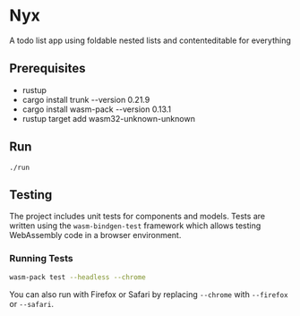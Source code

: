 # Nyx

A todo list app using foldable nested lists and contenteditable for everything

## Prerequisites

* rustup
* cargo install trunk --version 0.21.9
* cargo install wasm-pack --version 0.13.1
* rustup target add wasm32-unknown-unknown

## Run

```
./run
```

## Testing

The project includes unit tests for components and models. Tests are written using the `wasm-bindgen-test` framework which allows testing WebAssembly code in a browser environment.

### Running Tests

```bash
wasm-pack test --headless --chrome
```

You can also run with Firefox or Safari by replacing `--chrome` with `--firefox` or `--safari`.

